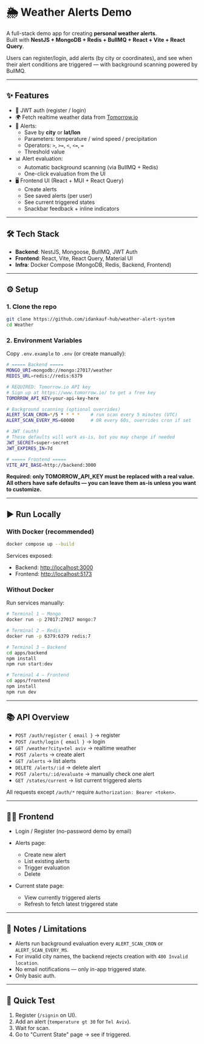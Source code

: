 # 🌦️ Weather Alerts Demo

A full-stack demo app for creating **personal weather alerts**.  
Built with **NestJS + MongoDB + Redis + BullMQ + React + Vite + React Query**.  

Users can register/login, add alerts (by city or coordinates), and see when their alert conditions are triggered — with background scanning powered by BullMQ.

---

## ✨ Features

- 🔑 JWT auth (register / login)
- 🌍 Fetch realtime weather data from [Tomorrow.io](https://www.tomorrow.io/)
- 📡 Alerts:
  - Save by **city** or **lat/lon**
  - Parameters: temperature / wind speed / precipitation
  - Operators: `>`, `>=`, `<`, `<=`, `=`
  - Threshold value
- 📊 Alert evaluation:
  - Automatic background scanning (via BullMQ + Redis)
  - One-click evaluation from the UI
- 🖥️ Frontend UI (React + MUI + React Query)
  - Create alerts
  - See saved alerts (per user)
  - See current triggered states
  - Snackbar feedback + inline indicators

---

## 🛠️ Tech Stack

- **Backend**: NestJS, Mongoose, BullMQ, JWT Auth
- **Frontend**: React, Vite, React Query, Material UI
- **Infra**: Docker Compose (MongoDB, Redis, Backend, Frontend)

---

## ⚙️ Setup

### 1. Clone the repo

```bash
git clone https://github.com/idankauf-hub/weather-alert-system
cd Weather
````

### 2. Environment Variables

Copy `.env.example` to `.env` (or create manually):

```bash
# ===== Backend =====
MONGO_URI=mongodb://mongo:27017/weather
REDIS_URL=redis://redis:6379

# REQUIRED: Tomorrow.io API key
# Sign up at https://www.tomorrow.io/ to get a free key
TOMORROW_API_KEY=your-api-key-here

# Background scanning (optional overrides)
ALERT_SCAN_CRON=*/5 * * * *    # run scan every 5 minutes (UTC)
ALERT_SCAN_EVERY_MS=60000      # OR every 60s, overrides cron if set

# JWT (auth)
# These defaults will work as-is, but you may change if needed
JWT_SECRET=super-secret
JWT_EXPIRES_IN=7d

# ===== Frontend =====
VITE_API_BASE=http://backend:3000

```

**Required: only TOMORROW_API_KEY must be replaced with a real value.
All others have safe defaults — you can leave them as-is unless you want to customize.**

---

## ▶️ Run Locally

### With Docker (recommended)

```bash
docker compose up --build
```

Services exposed:

* Backend: [http://localhost:3000](http://localhost:3000)
* Frontend: [http://localhost:5173](http://localhost:5173)

### Without Docker

Run services manually:

```bash
# Terminal 1 — Mongo
docker run -p 27017:27017 mongo:7

# Terminal 2 — Redis
docker run -p 6379:6379 redis:7

# Terminal 3 — Backend
cd apps/backend
npm install
npm run start:dev

# Terminal 4 — Frontend
cd apps/frontend
npm install
npm run dev
```

---

## 📚 API Overview

* `POST /auth/register` `{ email }` → register
* `POST /auth/login` `{ email }` → login
* `GET /weather?city=tel aviv` → realtime weather
* `POST /alerts` → create alert
* `GET /alerts` → list alerts
* `DELETE /alerts/:id` → delete alert
* `POST /alerts/:id/evaluate` → manually check one alert
* `GET /states/current` → list current triggered alerts

All requests except `/auth/*` require `Authorization: Bearer <token>`.

---

## 👩‍💻 Frontend

* Login / Register (no-password demo by email)
* Alerts page:

  * Create new alert
  * List existing alerts
  * Trigger evaluation
  * Delete
* Current state page:
  * View currently triggered alerts
  * Refresh to fetch latest triggered state

---

## 🚧 Notes / Limitations

* Alerts run background evaluation every `ALERT_SCAN_CRON` or `ALERT_SCAN_EVERY_MS`.
* For invalid city names, the backend rejects creation with `400 Invalid location`.
* No email notifications — only in-app triggered state.
* Only basic auth.

---

## 🧪 Quick Test

1. Register (`/signin` on UI).
2. Add an alert (`temperature gt 30` for `Tel Aviv`).
3. Wait for scan.
4. Go to "Current State" page → see if triggered.
